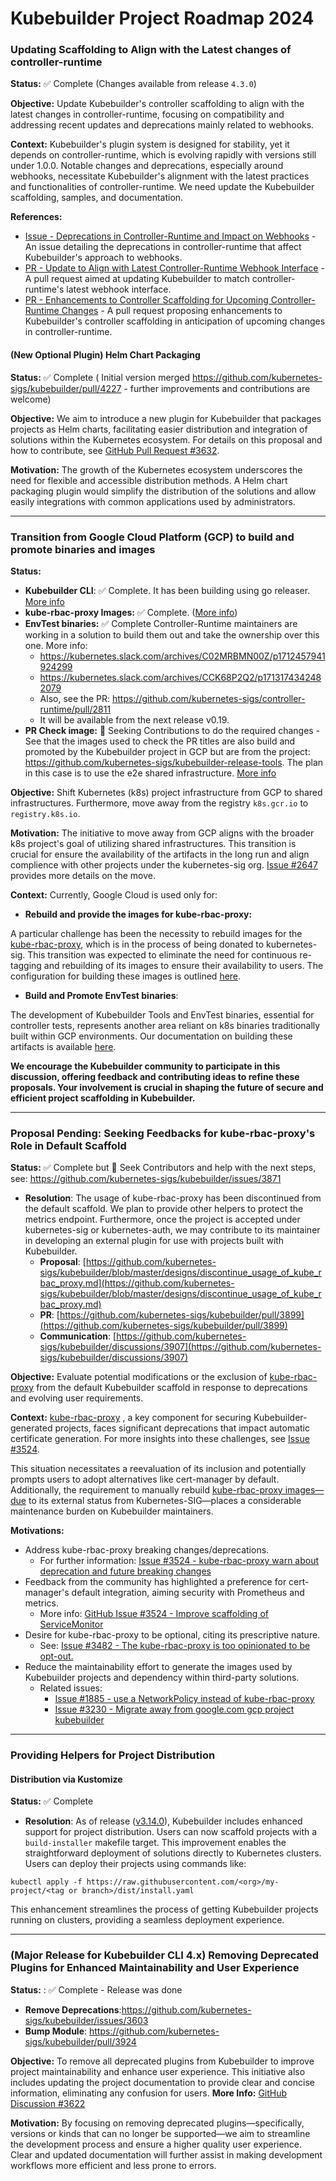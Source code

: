 # Kubebuilder Project Roadmap 2024

### Updating Scaffolding to Align with the Latest changes of controller-runtime

**Status:** ✅ Complete (Changes available from release `4.3.0`)

**Objective:** Update Kubebuilder's controller scaffolding to align with the latest changes
in controller-runtime, focusing on compatibility and addressing recent updates and deprecations
mainly related to webhooks.

**Context:** Kubebuilder's plugin system is designed for stability, yet it depends on controller-runtime,
which is evolving rapidly with versions still under 1.0.0. Notable changes and deprecations,
especially around webhooks, necessitate Kubebuilder's alignment with the latest practices
and functionalities of controller-runtime. We need update the Kubebuilder scaffolding,
samples, and documentation.

**References:**
- [Issue - Deprecations in Controller-Runtime and Impact on Webhooks](https://github.com/kubernetes-sigs/kubebuilder/issues/3721) - An issue detailing the deprecations in controller-runtime that affect Kubebuilder's approach to webhooks.
- [PR - Update to Align with Latest Controller-Runtime Webhook Interface](https://github.com/kubernetes-sigs/kubebuilder/pull/3399) - A pull request aimed at updating Kubebuilder to match controller-runtime's latest webhook interface.
- [PR - Enhancements to Controller Scaffolding for Upcoming Controller-Runtime Changes](https://github.com/kubernetes-sigs/kubebuilder/pull/3723) - A pull request proposing enhancements to Kubebuilder's controller scaffolding in anticipation of upcoming changes in controller-runtime.


#### (New Optional Plugin) Helm Chart Packaging

**Status:** ✅ Complete ( Initial version merged https://github.com/kubernetes-sigs/kubebuilder/pull/4227 - further improvements and contributions are welcome)

**Objective:** We aim to introduce a new plugin for Kubebuilder that packages projects as Helm charts,
facilitating easier distribution and integration of solutions within the Kubernetes ecosystem. For details on this proposal and how to contribute,
see [GitHub Pull Request #3632](https://github.com/kubernetes-sigs/kubebuilder/pull/3632).

**Motivation:** The growth of the Kubernetes ecosystem underscores the need for flexible and
accessible distribution methods. A Helm chart packaging plugin would simplify the distribution of the solutions
and allow easily integrations with common applications used by administrators.

---
### Transition from Google Cloud Platform (GCP) to build and promote binaries and images

**Status:**
- **Kubebuilder CLI**: :white_check_mark: Complete. It has been building using go releaser. [More info](./../build/.goreleaser.yml)
- **kube-rbac-proxy Images:**  :white_check_mark: Complete. ([More info](https://github.com/kubernetes-sigs/kubebuilder/discussions/3907))
- **EnvTest binaries:** :white_check_mark: Complete Controller-Runtime maintainers are working in a solution to build them out and take the ownership over this one. More info:
  - https://kubernetes.slack.com/archives/C02MRBMN00Z/p1712457941924299
  - https://kubernetes.slack.com/archives/CCK68P2Q2/p1713174342482079
  - Also, see the PR: https://github.com/kubernetes-sigs/controller-runtime/pull/2811
  - It will be available from the next release v0.19.
- **PR Check image:**  🙌 Seeking Contributions to do the required changes - See that the images used to check the PR titles are also build and promoted by the Kubebuilder project in GCP but are from the project: https://github.com/kubernetes-sigs/kubebuilder-release-tools. The plan in this case is to use the e2e shared infrastructure. [More info](https://github.com/kubernetes/k8s.io/issues/2647#issuecomment-2111182864)

**Objective:** Shift Kubernetes (k8s) project infrastructure from GCP to shared infrastructures.
Furthermore, move away from the registry `k8s.gcr.io` to `registry.k8s.io`.

**Motivation:** The initiative to move away from GCP aligns with the broader k8s project's
goal of utilizing shared infrastructures. This transition is crucial for ensure the availability
of the artifacts in the long run and align complience with other projects under the kubernetes-sig org.
[Issue #2647](https://github.com/kubernetes/k8s.io/issues/2647) provides more details on the move.

**Context:** Currently, Google Cloud is used only for:

- **Rebuild and provide the images for kube-rbac-proxy:**

A particular challenge has been the necessity to rebuild images for the
[kube-rbac-proxy](https://github.com/brancz/kube-rbac-proxy), which is in the process of being
donated to kubernetes-sig. This transition was expected to eliminate the need for
continuous re-tagging and rebuilding of its images to ensure their availability to users.
The configuration for building these images is outlined
[here](https://github.com/kubernetes-sigs/kubebuilder/blob/master/RELEASE.md#to-build-the-kube-rbac-proxy-images).

- **Build and Promote EnvTest binaries**:

The development of Kubebuilder Tools and EnvTest binaries,
essential for controller tests, represents another area reliant on k8s binaries
traditionally built within GCP environments. Our documentation on building these artifacts is
available [here](https://github.com/kubernetes-sigs/kubebuilder/blob/master/RELEASE.md#to-build-the-kubebuilder-tools-artifacts-required-to-use-env-test).

**We encourage the Kubebuilder community to participate in this discussion, offering feedback and contributing ideas
to refine these proposals. Your involvement is crucial in shaping the future of secure and efficient project scaffolding in Kubebuilder.**

---
### Proposal Pending: Seeking Feedbacks for kube-rbac-proxy's Role in Default Scaffold

**Status:** :white_check_mark: Complete but :raised_hands: Seek Contributors and help with the next steps, see: https://github.com/kubernetes-sigs/kubebuilder/issues/3871

- **Resolution**: The usage of kube-rbac-proxy has been discontinued from the default scaffold. We plan to provide other helpers to protect the metrics endpoint. Furthermore, once the project is accepted under kubernetes-sig or kubernetes-auth, we may contribute to its maintainer in developing an external plugin for use with projects built with Kubebuilder.
   - **Proposal**: [https://github.com/kubernetes-sigs/kubebuilder/blob/master/designs/discontinue_usage_of_kube_rbac_proxy.md](https://github.com/kubernetes-sigs/kubebuilder/blob/master/designs/discontinue_usage_of_kube_rbac_proxy.md)
   - **PR**: [https://github.com/kubernetes-sigs/kubebuilder/pull/3899](https://github.com/kubernetes-sigs/kubebuilder/pull/3899)
   - **Communication**: [https://github.com/kubernetes-sigs/kubebuilder/discussions/3907](https://github.com/kubernetes-sigs/kubebuilder/discussions/3907)

**Objective:** Evaluate potential modifications or the exclusion of [kube-rbac-proxy](https://github.com/brancz/kube-rbac-proxy)
from the default Kubebuilder scaffold in response to deprecations and evolving user requirements.

**Context:** [kube-rbac-proxy](https://github.com/brancz/kube-rbac-proxy) , a key component for securing Kubebuilder-generated projects,
faces significant deprecations that impact automatic certificate generation.
For more insights into these challenges, see [Issue #3524](https://github.com/kubernetes-sigs/kubebuilder/issues/3524).

This situation necessitates a reevaluation of its inclusion and potentially prompts users to
adopt alternatives like cert-manager by default. Additionally, the requirement to manually rebuild
[kube-rbac-proxy images—due](https://github.com/kubernetes-sigs/kubebuilder/blob/master/RELEASE.md#to-build-the-kube-rbac-proxy-images)
to its external status from Kubernetes-SIG—places a considerable maintenance
burden on Kubebuilder maintainers.

**Motivations:**
- Address kube-rbac-proxy breaking changes/deprecations.
  - For further information: [Issue #3524 - kube-rbac-proxy warn about deprecation and future breaking changes](https://github.com/kubernetes-sigs/kubebuilder/issues/3524)
- Feedback from the community has highlighted a preference for cert-manager's default integration, aiming security with Prometheus and metrics.
  - More info: [GitHub Issue #3524 - Improve scaffolding of ServiceMonitor](https://github.com/kubernetes-sigs/kubebuilder/issues/3657)
- Desire for kube-rbac-proxy to be optional, citing its prescriptive nature.
  - See: [Issue #3482 - The kube-rbac-proxy is too opinionated to be opt-out.](https://github.com/kubernetes-sigs/kubebuilder/issues/3482)
- Reduce the maintainability effort to generate the images used by Kubebuilder projects and dependency within third-party solutions.
  - Related issues:
    - [Issue #1885 - use a NetworkPolicy instead of kube-rbac-proxy](https://github.com/kubernetes-sigs/kubebuilder/issues/1885)
    - [Issue #3230 - Migrate away from google.com gcp project kubebuilder](https://github.com/kubernetes-sigs/kubebuilder/issues/3230)

---
### Providing Helpers for Project Distribution

#### Distribution via Kustomize

**Status:** :white_check_mark: Complete

- **Resolution**: As of release ([v3.14.0](https://github.com/kubernetes-sigs/kubebuilder/releases/tag/v3.14.0)), Kubebuilder includes enhanced support for project distribution. Users can now scaffold projects with a `build-installer` makefile target. This improvement enables the straightforward deployment of solutions directly to Kubernetes clusters. Users can deploy their projects using commands like:

```shell
kubectl apply -f https://raw.githubusercontent.com/<org>/my-project/<tag or branch>/dist/install.yaml
```
This enhancement streamlines the process of getting Kubebuilder projects running on clusters, providing a seamless deployment experience.

---
### **(Major Release for Kubebuilder CLI 4.x)** Removing Deprecated Plugins for Enhanced Maintainability and User Experience

**Status:** : ✅ Complete - Release was done
  - **Remove Deprecations**:https://github.com/kubernetes-sigs/kubebuilder/issues/3603
  - **Bump Module**: https://github.com/kubernetes-sigs/kubebuilder/pull/3924

**Objective:** To remove all deprecated plugins from Kubebuilder to improve project maintainability and
enhance user experience. This initiative also includes updating the project documentation to provide clear
and concise information, eliminating any confusion for users. **More Info:** [GitHub Discussion #3622](https://github.com/kubernetes-sigs/kubebuilder/discussions/3622)

**Motivation:** By focusing on removing deprecated plugins—specifically, versions or kinds that can no
longer be supported—we aim to streamline the development process and ensure a higher quality user experience.
Clear and updated documentation will further assist in making development workflows more efficient and less prone to errors.

